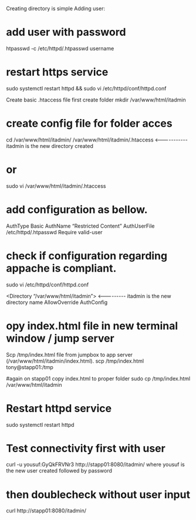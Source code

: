 Creating directory is simple
Adding user:
# add user with password
htpasswd -c /etc/httpd/.htpasswd username

# restart https service 
sudo systemctl restart httpd && sudo vi /etc/httpd/conf/httpd.conf

Create basic .htaccess file
first create folder 
mkdir /var/www/html/itadmin

# create config file for folder acces
cd /var/www/html/itadmin/
/var/www/html/itadmin/.htaccess <----------- itadmin is the new directory created

# or
sudo vi /var/www/html/itadmin/.htaccess
# add configuration as bellow.

AuthType Basic
AuthName “Restricted Content”
AuthUserFile /etc/httpd/.htpasswd
Require valid-user

# check if configuration regarding appache is compliant.
sudo vi /etc/httpd/conf/httpd.conf

<Directory “/var/www/html/itadmin”> <--------- itadmin is the new directory name
AllowOverride AuthConfig

# opy index.html file in new terminal window / jump server

Scp /tmp/index.html file from jumpbox to app server (/var/www/html/itadmin/index.html).
scp /tmp/index.html tony@stapp01:/tmp

#again on stapp01 copy index.html to proper folder
sudo cp /tmp/index.html /var/www/html/itadmin

# Restart httpd service
sudo systemctl restart httpd

# Test connectivity first with user
curl -u yousuf:GyQkFRVNr3 http://stapp01:8080/itadmin/
where yousuf is the new user created followed by password

# then doublecheck without user input
curl  http://stapp01:8080/itadmin/
